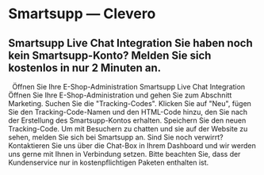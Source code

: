 # Smartsupp — Clevero
## Smartsupp Live Chat Integration Sie haben noch kein Smartsupp-Konto? Melden Sie sich kostenlos in nur 2 Minuten an.
  Öffnen Sie Ihre E-Shop-Administration
Smartsupp Live Chat Integration
Öffnen Sie Ihre E-Shop-Administration und gehen Sie zum Abschnitt Marketing.
Suchen Sie die "Tracking-Codes".
Klicken Sie auf "Neu", fügen Sie den Tracking-Code-Namen und den HTML-Code hinzu, den Sie nach der Erstellung des Smartsupp-Kontos erhalten.
Speichern Sie den neuen Tracking-Code.
Um mit Besuchern zu chatten und sie auf der Website zu sehen, melden Sie sich bei Smartsupp an.
Sind Sie noch verwirrt? Kontaktieren Sie uns über die Chat-Box in Ihrem Dashboard und wir werden uns gerne mit Ihnen in Verbindung setzen. Bitte beachten Sie, dass der Kundenservice nur in kostenpflichtigen Paketen enthalten ist.

